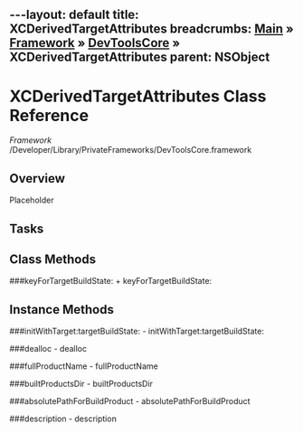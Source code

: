 ---layout: default
title: XCDerivedTargetAttributes
breadcrumbs: <a href="/index.html">Main</a> &raquo; <a href="/Frameworks.html">Framework</a> &raquo; <a href="/Frameworks/DevToolsCore.html">DevToolsCore</a> &raquo; XCDerivedTargetAttributes
parent: NSObject 
---
# XCDerivedTargetAttributes Class Reference

*Framework* /Developer/Library/PrivateFrameworks/DevToolsCore.framework

## Overview

Placeholder

## Tasks

## Class Methods

<a name="+keyForTargetBuildState:"></a>
###keyForTargetBuildState:
    + keyForTargetBuildState:

## Instance Methods

<a name="-initWithTarget:targetBuildState:"></a>
###initWithTarget:targetBuildState:
    - initWithTarget:targetBuildState:

<a name="-dealloc"></a>
###dealloc
    - dealloc

<a name="-fullProductName"></a>
###fullProductName
    - fullProductName

<a name="-builtProductsDir"></a>
###builtProductsDir
    - builtProductsDir

<a name="-absolutePathForBuildProduct"></a>
###absolutePathForBuildProduct
    - absolutePathForBuildProduct

<a name="-description"></a>
###description
    - description

